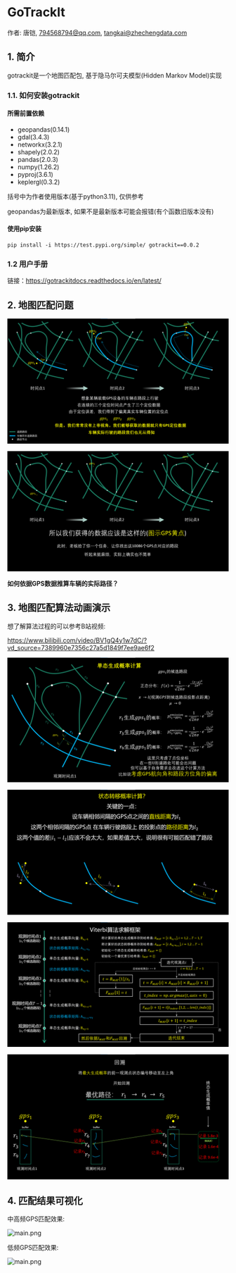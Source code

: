 # GoTrackIt

作者: 唐铠, 794568794@qq.com, tangkai@zhechengdata.com

## 1. 简介
gotrackit是一个地图匹配包, 基于隐马尔可夫模型(Hidden Markov Model)实现

### 1.1. 如何安装gotrackit

#### __所需前置依赖__

- geopandas(0.14.1)
- gdal(3.4.3)
- networkx(3.2.1)
- shapely(2.0.2)
- pandas(2.0.3)
- numpy(1.26.2)
- pyproj(3.6.1)
- keplergl(0.3.2)

括号中为作者使用版本(基于python3.11), 仅供参考

geopandas为最新版本, 如果不是最新版本可能会报错(有个函数旧版本没有)

#### __使用pip安装__

``` shell
pip install -i https://test.pypi.org/simple/ gotrackit==0.0.2
```

### 1.2 用户手册

链接：https://gotrackitdocs.readthedocs.io/en/latest/


## 2. 地图匹配问题

![car_gps.png](./doc/docs/source/images/car_gps.png)

![where_car.png](./doc/docs/source/images/whereIsCar.png)

__如何依据GPS数据推算车辆的实际路径？__

## 3. 地图匹配算法动画演示

想了解算法过程的可以参考B站视频:

https://www.bilibili.com/video/BV1gQ4y1w7dC/?vd_source=7389960e7356c27a5d1849f7ee9ae6f2

![main.png](./doc/docs/source/images/single_p.png)

![main.png](./doc/docs/source/images/transition.png)

![main.png](./doc/docs/source/images/viterbi.png)

![main.png](./doc/docs/source/images/trace.png)


## 4. 匹配结果可视化

中高频GPS匹配效果:

![main.png](./doc/docs/source/images/m_h_f.gif)

低频GPS匹配效果:

![main.png](./doc/docs/source/images/l_f.gif)
